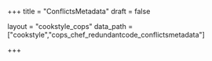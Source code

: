 +++
title = "ConflictsMetadata"
draft = false

layout = "cookstyle_cops"
data_path = ["cookstyle","cops_chef_redundantcode_conflictsmetadata"]

+++

<!-- The content of this page is automatically generated from the
cops_chef_redundantcode_conflictsmetadata.yml file in github.com/chef/cookstyle/blob/main/docs-chef-io/data/cookstyle/. -->
